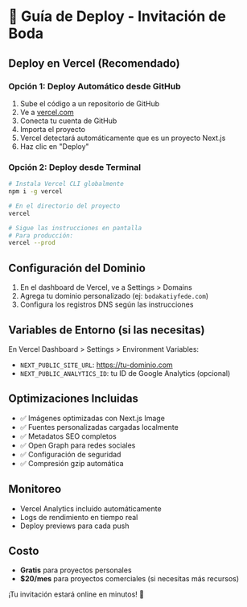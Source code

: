# 🚀 Guía de Deploy - Invitación de Boda

## Deploy en Vercel (Recomendado)

### Opción 1: Deploy Automático desde GitHub
1. Sube el código a un repositorio de GitHub
2. Ve a [vercel.com](https://vercel.com)
3. Conecta tu cuenta de GitHub
4. Importa el proyecto
5. Vercel detectará automáticamente que es un proyecto Next.js
6. Haz clic en "Deploy"

### Opción 2: Deploy desde Terminal
```bash
# Instala Vercel CLI globalmente
npm i -g vercel

# En el directorio del proyecto
vercel

# Sigue las instrucciones en pantalla
# Para producción:
vercel --prod
```

## Configuración del Dominio
1. En el dashboard de Vercel, ve a Settings > Domains
2. Agrega tu dominio personalizado (ej: `bodakatiyfede.com`)
3. Configura los registros DNS según las instrucciones

## Variables de Entorno (si las necesitas)
En Vercel Dashboard > Settings > Environment Variables:
- `NEXT_PUBLIC_SITE_URL`: https://tu-dominio.com
- `NEXT_PUBLIC_ANALYTICS_ID`: tu ID de Google Analytics (opcional)

## Optimizaciones Incluidas
- ✅ Imágenes optimizadas con Next.js Image
- ✅ Fuentes personalizadas cargadas localmente
- ✅ Metadatos SEO completos
- ✅ Open Graph para redes sociales
- ✅ Configuración de seguridad
- ✅ Compresión gzip automática

## Monitoreo
- Vercel Analytics incluido automáticamente
- Logs de rendimiento en tiempo real
- Deploy previews para cada push

## Costo
- **Gratis** para proyectos personales
- **$20/mes** para proyectos comerciales (si necesitas más recursos)

¡Tu invitación estará online en minutos! 🎉
